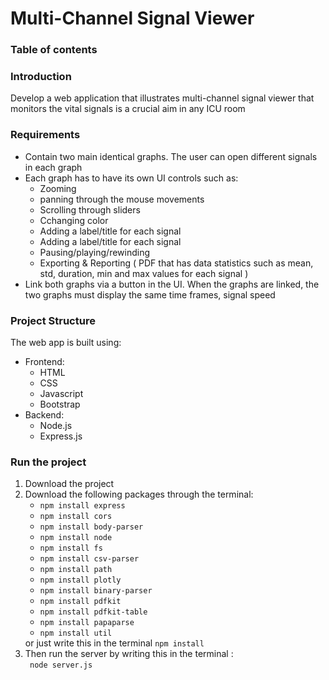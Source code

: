 <h1> Multi-Channel Signal Viewer</h1>
<h3>Table of contents</h3>

<h3>Introduction</h3>
<p> Develop a web application that illustrates multi-channel signal viewer that monitors the vital signals is a crucial aim in any ICU room</p>
<h3>Requirements</h3>
    <ul>
    <li>Contain two main identical graphs. The user can open different signals in each graph</li>
    <li>Each graph has to have its own UI controls such as:
    <ul> 
    <li>Zooming</li>
    <li>panning through the mouse movements</li>
    <li>Scrolling through sliders</li>
    <li>Cchanging color</li>
    <li>Adding a label/title for each signal</li>
    <li>Adding a label/title for each signal</li>
    <li>Pausing/playing/rewinding</li>
    <li>Exporting & Reporting ( PDF that has data statistics such as mean, std, duration, min and max values for each signal ) </li>
    </ul>
    </li>
    <li>Link both graphs via a button in the UI. When the graphs are linked, the two graphs must display the same time frames, signal speed</li>
</ul>
<h3>Project Structure</h3>
<p>The web app is built using:
<ul>
    <li>Frontend: 
    <ul>
    <li>HTML</li>
    <li>CSS</li>
    <li>Javascript</li>
    <li>Bootstrap</li>
    </ul>
    </li>
    <li>Backend:
    <ul>
    <li>Node.js</li>
    <li>Express.js</li>
    </ul></li>
</ul>

<h3>Run the project</h3>
<ol>
<li>Download the project</li> 
<li>Download the following packages through the terminal:
<ul>
    <li><code>npm install express</code></li>
    <li><code>npm install cors</code></li>
    <li><code>npm install body-parser</code></li>
    <li><code>npm install node</code></li>
    <li><code>npm install fs</code></li>
    <li><code>npm install csv-parser</code></li>
    <li><code>npm install path</code></li>
    <li><code>npm install plotly</code></li>
    <li><code>npm install binary-parser</code></li>
    <li><code>npm install pdfkit</code></li>
    <li><code>npm install pdfkit-table</code></li>
    <li><code>npm install papaparse</code></li>
    <li><code>npm install util</code></li>
</ul>
or just write this in the terminal <code>npm install</code>
</li>
<li>Then run the server by writing this in the terminal : 
<br><code> node server.js </code></li>
</ol>